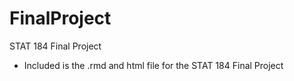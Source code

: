 # FinalProject
STAT 184 Final Project 
 - Included is the .rmd and html file for the STAT 184 Final Project
